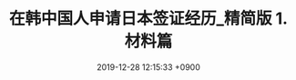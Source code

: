 ---
layout: post
title:  在韩中国人申请日本签证经历_精简版 1.材料篇
date:   2019-12-28 12:15:33 +0900
categories: records
permalink: 'records/japan_visa/easy_1'
tags: life
post_image: 
prefix: 记录
---